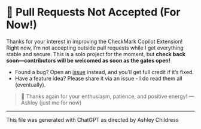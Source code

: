 # 🚦 Pull Requests Not Accepted (For Now!)

Thanks for your interest in improving the CheckMark Copilot Extension!
Right now, I’m not accepting outside pull requests while I get everything stable and secure.
This is a solo project for the moment, but **check back soon—contributors will be welcomed as soon as the gates open!**

- Found a bug? Open an [issue](../issues) instead, and you’ll get full credit if it’s fixed.
- Have a feature idea? Please share it via an issue - I do read them all (eventually).

> 🦄 Thanks again for your enthusiasm, patience, and positive energy!
> — Ashley (just me for now)

---

</small>This file was generated with ChatGPT as directed by Ashley Childress<small>
